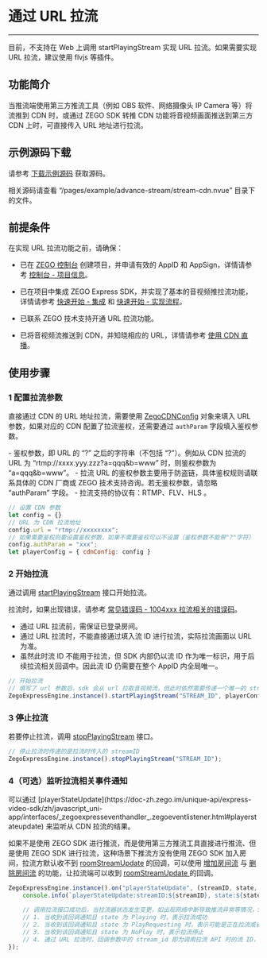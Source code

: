 # 通过 URL 拉流

---

<Warning title="注意">

目前，不支持在 Web 上调用 startPlayingStream 实现 URL 拉流。如果需要实现 URL 拉流，建议使用 flvjs 等插件。

</Warning>



## 功能简介

当推流端使用第三方推流工具（例如 OBS 软件、网络摄像头 IP Camera 等）将流推到 CDN 时，或通过 ZEGO SDK 转推 CDN 功能将音视频画面推送到第三方 CDN 上时，可直接传入 URL 地址进行拉流。

## 示例源码下载

请参考 [下载示例源码](/real-time-video-uniapp/quick-start/run-example-code) 获取源码。

相关源码请查看 “/pages/example/advance-stream/stream-cdn.nvue” 目录下的文件。

## 前提条件

在实现 URL 拉流功能之前，请确保：

- 已在 [ZEGO 控制台](https://console.zego.im) 创建项目，并申请有效的 AppID 和 AppSign，详情请参考 [控制台 - 项目信息](/console/project-info)。
- 已在项目中集成 ZEGO Express SDK，并实现了基本的音视频推拉流功能，详情请参考 [快速开始 - 集成](https://doc-zh.zego.im/article/13230) 和 [快速开始 - 实现流程](https://doc-zh.zego.im/article/13231)。

- 已联系 ZEGO 技术支持开通 URL 拉流功能。
- 已将音视频流推送到 CDN，并知晓相应的 URL，详情请参考 [使用 CDN 直播](https://doc-zh.zego.im/article/13116)。


## 使用步骤

<a id="ZegoCDNConfig"></a>

### 1 配置拉流参数

直接通过 CDN 的 URL 地址拉流，需要使用 [ZegoCDNConfig](https://doc-zh.zego.im/unique-api/express-video-sdk/zh/javascript_uni-app/classes/_zegoexpressdefines_.zegocdnconfig.html) 对象来填入 URL 参数，如果对应的 CDN 配置了拉流鉴权，还需要通过 `authParam` 字段填入鉴权参数。

<Note title="说明">
- 鉴权参数，即 URL 的 “?” 之后的字符串（不包括 “?”）。例如从 CDN 拉流的 URL 为 “rtmp://xxxx.yyy.zzz?a=qqq&b=www” 时，则鉴权参数为 “a=qqq&b=www”。
- 拉流 URL 的鉴权参数主要用于防盗链，具体鉴权规则请联系具体的 CDN 厂商或 ZEGO 技术支持咨询。若无鉴权参数，请忽略 “authParam” 字段。
- 拉流支持的协议有：RTMP、FLV、HLS 。
</Note>
<Content />


```javascript
// 设置 CDN 参数
let config = {}
// URL 为 CDN 拉流地址
config.url = "rtmp://xxxxxxxx";
// 如果需要鉴权则要设置鉴权参数，如果不需要鉴权可以不设置（鉴权参数不能带"?"字符）
config.authParam = "xxx";
let playerConfig = { cdnConfig: config }
```

### 2 开始拉流

通过调用 [startPlayingStream](https://doc-zh.zego.im/unique-api/express-video-sdk/zh/javascript_uni-app/classes/_zegoexpressengine_.zegoexpressengine.html#startplayingstream) 接口开始拉流。

拉流时，如果出现错误，请参考 [常见错误码 - 1004xxx 拉流相关的错误码](/real-time-video-uniapp/client-sdk/error-code#1004xxx-拉流相关的错误码)。

<Warning title="注意">

- 通过 URL 拉流前，需保证已登录房间。
- 通过 URL 拉流时，不能直接通过填入流 ID 进行拉流，实际拉流画面以 URL 为准。
- 虽然此时流 ID 不能用于拉流，但 SDK 内部仍以流 ID 作为唯一标识，用于后续拉流相关回调中。因此流 ID 仍需要在整个 AppID 内全局唯一。

</Warning>



```javascript
// 开始拉流
// 填写了 url 参数后，sdk 会从 url 拉取音视频流，但此时依然需要传递一个唯一的 streamID 到 SDK，SDK 内部会以该 streamID 标识这条流
ZegoExpressEngine.instance().startPlayingStream("STREAM_ID", playerConfig);
```

### 3 停止拉流

若要停止拉流，调用 [stopPlayingStream](https://doc-zh.zego.im/unique-api/express-video-sdk/zh/javascript_uni-app/classes/_zegoexpressengine_.zegoexpressengine.html#stopplayingstream) 接口。

```javascript
// 停止拉流时传递的是拉流时传入的 streamID
ZegoExpressEngine.instance().stopPlayingStream("STREAM_ID");
```

### 4（可选）监听拉流相关事件通知

<Accordion title="监听拉流相关事件通知" defaultOpen="false">
可以通过 [playerStateUpdate](https://doc-zh.zego.im/unique-api/express-video-sdk/zh/javascript_uni-app/interfaces/_zegoexpresseventhandler_.zegoeventlistener.html#playerstateupdate) 来监听从 CDN 拉流的结果。

<Warning title="注意">


如果不是使用 ZEGO SDK 进行推流，而是使用第三方推流工具直接进行推流、但是使用 ZEGO SDK 进行拉流，这种场景下推流方没有使用 ZEGO SDK 加入房间，拉流方默认收不到 [roomStreamUpdate](https://doc-zh.zego.im/unique-api/express-video-sdk/zh/javascript_uni-app/interfaces/_zegoexpresseventhandler_.zegoeventlistener.html#roomstreamupdate) 的回调，可以使用 [增加房间流](/real-time-video-server/api-reference/room/add-stream) 与 [删除房间流](/real-time-video-server/api-reference/room/delete-stream) 的功能，让拉流端可以收到 [roomStreamUpdate ](https://doc-zh.zego.im/unique-api/express-video-sdk/zh/javascript_uni-app/interfaces/_zegoexpresseventhandler_.zegoeventlistener.html#roomstreamupdate) 的回调。

</Warning>



```javascript
ZegoExpressEngine.instance().on("playerStateUpdate", (streamID, state, errorCode, extendedData) => {
    console.info(`playerStateUpdate:streamID:${streamID}, state:${state}, errorCode:${errorCode}, extendedData:${JSON.stringify(extendedData)}`);

    // 调用拉流接口成功后，当拉流器状态发生变更，如出现网络中断导致推流异常等情况，SDK 在重试拉流的同时，会通过该回调通知
    // 1. 当收到该回调通知且 state 为 Playing 时，表示拉流成功
    // 2. 当收到该回调通知且 state 为 PlayRequesting 时，表示可能是正在拉流或者由于网络中断等原因导致 SDK 正在重试拉流
    // 3. 当收到该回调通知且 state 为 NoPlay 时，表示拉流停止
    // 4. 通过 URL 拉流时，回调参数中的 stream_id 即为调用拉流 API 时的流 ID，用于唯一标识当次拉流事件。
});
```
</Accordion>

<Content />

